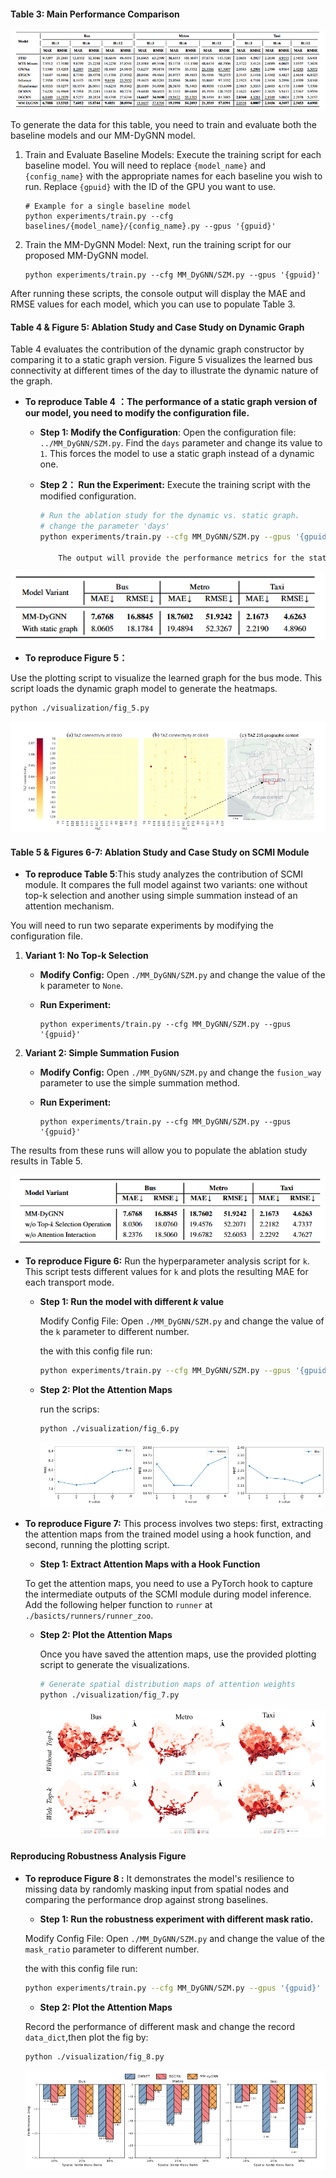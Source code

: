 ####   **Table 3: Main Performance Comparison** 

![image-20250703154316802](../fig/performence_comp.png)

To generate the data for this table, you need to train and evaluate both the baseline models and our MM-DyGNN model.

1. Train and Evaluate Baseline Models: Execute the training script for each baseline model. You will need to replace `{model_name}` and `{config_name}` with the appropriate names for each baseline you wish to run. Replace `{gpuid}` with the ID of the GPU you want to use.

   ```
   # Example for a single baseline model
   python experiments/train.py --cfg baselines/{model_name}/{config_name}.py --gpus '{gpuid}'
   ```

2. Train the MM-DyGNN Model: Next, run the training script for our proposed MM-DyGNN model.

   ```
   python experiments/train.py --cfg MM_DyGNN/SZM.py --gpus '{gpuid}'
   ```

After running these scripts, the console output will display the MAE and RMSE values for each model, which you can use to populate Table 3.

#### Table 4 & Figure 5: Ablation Study and Case Study on Dynamic Graph

Table 4 evaluates the contribution of the dynamic graph constructor by comparing it to a static graph version. Figure 5 visualizes the learned bus connectivity at different times of the day to illustrate the dynamic nature of the graph.

* **To reproduce Table 4** **：The performance of a static graph version of our model, you need to modify the configuration file.**

  * **Step 1: Modify the Configuration**: Open the configuration file: `../MM_DyGNN/SZM.py`. Find the `days` parameter and change its value to `1`. This forces the model to use a static graph instead of a dynamic one.

  * **Step 2： Run the Experiment:** Execute the training script with the modified configuration.

    ```bash
    # Run the ablation study for the dynamic vs. static graph、
    # change the parameter 'days' 
    python experiments/train.py --cfg MM_DyGNN/SZM.py --gpus '{gpuid}'
		
		The output will provide the performance metrics for the static graph version of MM-DyGNN.

![image-20250703190923902](../fig/ablation_1.png)

* **To reproduce Figure 5：**

Use the plotting script to visualize the learned graph for the bus mode. This script loads the dynamic graph model to generate the heatmaps.

``` bash
python ./visualization/fig_5.py
```

![fig_5](../fig/fig_5.png)

#### Table 5 & Figures 6-7: Ablation Study and Case Study on SCMI Module

* **To reproduce Table 5**:This study analyzes the contribution of SCMI module. It compares the full model against two variants: one without top-k selection and another using simple summation instead of an attention mechanism.

You will need to run two separate experiments by modifying the configuration file.

1. **Variant 1: No Top-k Selection**

   - **Modify Config:** Open `./MM_DyGNN/SZM.py` and change the value of the `k` parameter to `None`.

   - **Run Experiment:**

     ```
     python experiments/train.py --cfg MM_DyGNN/SZM.py --gpus '{gpuid}'
     ```

2. **Variant 2: Simple Summation Fusion**

   - **Modify Config:** Open `./MM_DyGNN/SZM.py` and change the `fusion_way` parameter to use the simple summation method.

   - **Run Experiment:**

     ```
     python experiments/train.py --cfg MM_DyGNN/SZM.py --gpus '{gpuid}'
     ```

The results from these runs will allow you to populate the ablation study results in Table 5.

![image-20250703191020299](../fig/ablation_2.png)

* **To reproduce Figure 6:** Run the hyperparameter analysis script for `k`. This script tests different values for `k` and plots the resulting MAE for each transport mode.

  * **Step 1: Run the model with different $k$ value**

    Modify Config File: Open `./MM_DyGNN/SZM.py` and change the value of the `k` parameter to different number.

    the with this config file run:

    ```bash
    python experiments/train.py --cfg MM_DyGNN/SZM.py --gpus '{gpuid}'
    ```

  * **Step 2: Plot the Attention Maps**

    run the scrips:

    ```bash
    python ./visualization/fig_6.py
    ```

    ![fig_6](../fig/fig_6.png)

* **To reproduce Figure 7:** This process involves two steps: first, extracting the attention maps from the trained model using a hook function, and second, running the plotting script.

  * **Step 1: Extract Attention Maps with a Hook Function**

  To get the attention maps, you need to use a PyTorch hook to capture the intermediate outputs of the SCMI module during model inference. Add the following helper function to  `runner`  at  `./basicts/runners/runner_zoo`.

  * **Step 2: Plot the Attention Maps**
  
    Once you have saved the attention maps, use the provided plotting script to generate the visualizations.
  
    ```bash
    # Generate spatial distribution maps of attention weights
    python ./visualization/fig_7.py
    ```
    
    ![fig_7](../fig/fig_7.png)

#### Reproducing Robustness Analysis Figure

* **To reproduce Figure 8 :** It demonstrates the model's resilience to missing data by randomly masking input from spatial nodes and comparing the performance drop against strong baselines.

  * **Step 1: Run the robustness experiment with different mask ratio.**


  Modify Config File: Open `./MM_DyGNN/SZM.py` and change the value of the `mask_ratio` parameter to different number.

  the with this config file run:

  ```bash
  python experiments/train.py --cfg MM_DyGNN/SZM.py --gpus '{gpuid}'
  ```

  * **Step 2: Plot the Attention Maps**

  Record the performance of different mask and change the record `data_dict`,then plot the fig by:

  ```bash
  python ./visualization/fig_8.py 
  ```

  ![fig_8](../fig/fig_8.png)